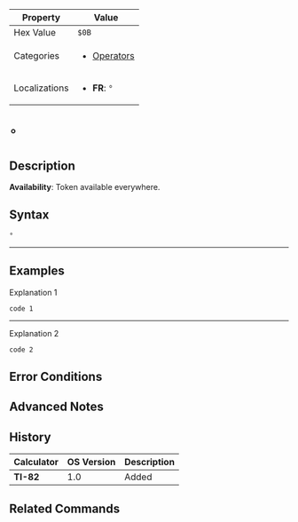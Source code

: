 | Property      | Value |
|---------------|-------|
| Hex Value     | `$0B`|
| Categories    | <ul><li>[Operators](<../categories/Operators.md>)</li></ul> |
| Localizations | <ul><li><b>FR</b>: `°`</li></ul> |

# `°`

## Description



<b>Availability</b>: Token available everywhere.

## Syntax
`°`

<hr>

## Examples

Explanation 1
```ti-basic
code 1
```
---
Explanation 2
```ti-basic
code 2
```

## Error Conditions


## Advanced Notes


## History
| Calculator | OS Version | Description |
|------------|------------|-------------|
| <b>TI-82</b> | 1.0 | Added

## Related Commands

    